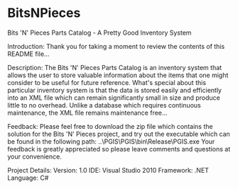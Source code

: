 # BitsNPieces
Bits 'N' Pieces Parts Catalog - A Pretty Good Inventory System

Introduction:
Thank you for taking a moment to review the contents of this README file...

Description:
The Bits 'N' Pieces Parts Catalog is an inventory system that allows the user to store valuable information about the items that one might
consider to be useful for future reference.  What's special about this particular inventory system is that the data is stored easily and
efficiently into an XML file which can remain significantly small in size and produce little to no overhead.  Unlike a database which
requires continuous maintenance, the XML file remains maintenance free...

Feedback:
Please feel free to download the zip file which contains the solution for the Bits 'N' Pieces project, and try out the executable which
can be found in the following path: ..\PGIS\PGIS\bin\Release\PGIS.exe
Your feedback is greatly appreciated so please leave comments and questions at your convenience.

Project Details:
Version: 1.0
IDE: Visual Studio 2010
Framework: .NET
Language: C#
